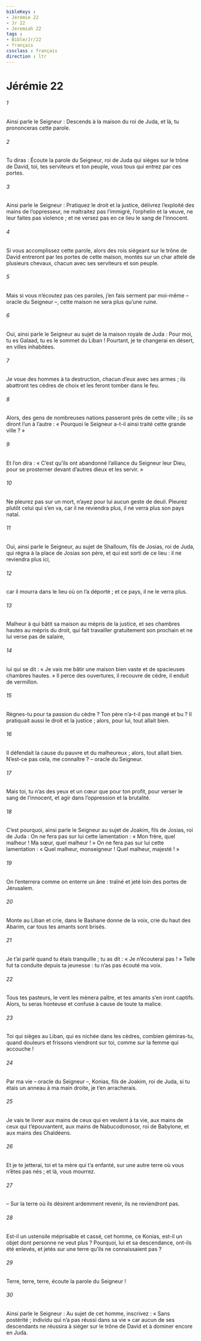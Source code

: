 ```yaml
---
bibleKeys : 
- Jérémie 22
- Jr 22
- Jeremiah 22
tags : 
- Bible/Jr/22
- français
cssclass : français
direction : ltr
---
```


# Jérémie 22

###### 1
Ainsi parle le Seigneur : Descends à la maison du roi de Juda, et là, tu prononceras cette parole.
###### 2
Tu diras : Écoute la parole du Seigneur, roi de Juda qui sièges sur le trône de David, toi, tes serviteurs et ton peuple, vous tous qui entrez par ces portes.
###### 3
Ainsi parle le Seigneur : Pratiquez le droit et la justice, délivrez l’exploité des mains de l’oppresseur, ne maltraitez pas l’immigré, l’orphelin et la veuve, ne leur faites pas violence ; et ne versez pas en ce lieu le sang de l’innocent.
###### 4
Si vous accomplissez cette parole, alors des rois siégeant sur le trône de David entreront par les portes de cette maison, montés sur un char attelé de plusieurs chevaux, chacun avec ses serviteurs et son peuple.
###### 5
Mais si vous n’écoutez pas ces paroles, j’en fais serment par moi-même – oracle du Seigneur –, cette maison ne sera plus qu’une ruine.
###### 6
Oui, ainsi parle le Seigneur au sujet de la maison royale de Juda :
Pour moi, tu es Galaad, tu es le sommet du Liban !
Pourtant, je te changerai en désert, en villes inhabitées.
###### 7
Je voue des hommes à ta destruction,
chacun d’eux avec ses armes ;
ils abattront tes cèdres de choix
et les feront tomber dans le feu.
###### 8
Alors, des gens de nombreuses nations passeront près de cette ville ; ils se diront l’un à l’autre : « Pourquoi le Seigneur a-t-il ainsi traité cette grande ville ? »
###### 9
Et l’on dira : « C’est qu’ils ont abandonné l’alliance du Seigneur leur Dieu, pour se prosterner devant d’autres dieux et les servir. »
###### 10
Ne pleurez pas sur un mort,
n’ayez pour lui aucun geste de deuil.
Pleurez plutôt celui qui s’en va,
car il ne reviendra plus,
il ne verra plus son pays natal.
###### 11
Oui, ainsi parle le Seigneur, au sujet de Shalloum, fils de Josias, roi de Juda, qui régna à la place de Josias son père, et qui est sorti de ce lieu : il ne reviendra plus ici,
###### 12
car il mourra dans le lieu où on l’a déporté ; et ce pays, il ne le verra plus.
###### 13
Malheur à qui bâtit sa maison au mépris de la justice,
et ses chambres hautes au mépris du droit,
qui fait travailler gratuitement son prochain
et ne lui verse pas de salaire,
###### 14
lui qui se dit :
« Je vais me bâtir une maison bien vaste
et de spacieuses chambres hautes. »
Il perce des ouvertures, il recouvre de cèdre,
il enduit de vermillon.
###### 15
Règnes-tu pour ta passion du cèdre ?
Ton père n’a-t-il pas mangé et bu ?
Il pratiquait aussi le droit et la justice ;
alors, pour lui, tout allait bien.
###### 16
Il défendait la cause du pauvre et du malheureux ;
alors, tout allait bien.
N’est-ce pas cela, me connaître ?
– oracle du Seigneur.
###### 17
Mais toi, tu n’as des yeux et un cœur que pour ton profit,
pour verser le sang de l’innocent,
et agir dans l’oppression et la brutalité.
###### 18
C’est pourquoi, ainsi parle le Seigneur au sujet de Joakim,
fils de Josias, roi de Juda :
On ne fera pas sur lui cette lamentation :
« Mon frère, quel malheur ! Ma sœur, quel malheur ! »
On ne fera pas sur lui cette lamentation :
« Quel malheur, monseigneur ! Quel malheur, majesté ! »
###### 19
On l’enterrera comme on enterre un âne :
traîné et jeté loin des portes de Jérusalem.
###### 20
Monte au Liban et crie,
dans le Bashane donne de la voix,
crie du haut des Abarim,
car tous tes amants sont brisés.
###### 21
Je t’ai parlé quand tu étais tranquille ;
tu as dit : « Je n’écouterai pas ! »
Telle fut ta conduite depuis ta jeunesse :
tu n’as pas écouté ma voix.
###### 22
Tous tes pasteurs, le vent les mènera paître,
et tes amants s’en iront captifs.
Alors, tu seras honteuse et confuse
à cause de toute ta malice.
###### 23
Toi qui sièges au Liban,
qui es nichée dans les cèdres,
combien gémiras-tu,
quand douleurs et frissons viendront sur toi,
comme sur la femme qui accouche !
###### 24
Par ma vie – oracle du Seigneur –, Konias, fils de Joakim, roi de Juda, si tu étais un anneau à ma main droite, je t’en arracherais.
###### 25
Je vais te livrer aux mains de ceux qui en veulent à ta vie, aux mains de ceux qui t’épouvantent, aux mains de Nabucodonosor, roi de Babylone, et aux mains des Chaldéens.
###### 26
Et je te jetterai, toi et ta mère qui t’a enfanté, sur une autre terre où vous n’êtes pas nés ; et là, vous mourrez.
###### 27
– Sur la terre où ils désirent ardemment revenir, ils ne reviendront pas.
###### 28
Est-il un ustensile méprisable et cassé,
cet homme, ce Konias,
est-il un objet dont personne ne veut plus ?
Pourquoi, lui et sa descendance, ont-ils été enlevés,
et jetés sur une terre qu’ils ne connaissaient pas ?
###### 29
Terre, terre, terre,
écoute la parole du Seigneur !
###### 30
Ainsi parle le Seigneur : Au sujet de cet homme, inscrivez :
« Sans postérité ; individu qui n’a pas réussi dans sa vie »
car aucun de ses descendants ne réussira
à siéger sur le trône de David
et à dominer encore en Juda.
